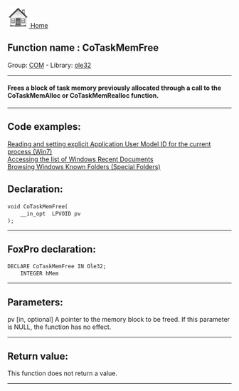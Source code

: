 [<img src="../../images/home.png"> Home ](https://github.com/VFPX/Win32API)  

## Function name : CoTaskMemFree
Group: [COM](../../functions_group.md#COM)  -  Library: [ole32](../../Libraries.md#ole32)  
***  


#### Frees a block of task memory previously allocated through a call to the CoTaskMemAlloc or CoTaskMemRealloc function.
***  


## Code examples:
[Reading and setting explicit Application User Model ID for the current process (Win7)](../../samples/sample_038.md)  
[Accessing the list of Windows Recent Documents](../../samples/sample_094.md)  
[Browsing Windows Known Folders (Special Folders)](../../samples/sample_576.md)  

## Declaration:
```foxpro  
void CoTaskMemFree(
	__in_opt  LPVOID pv
);  
```  
***  


## FoxPro declaration:
```foxpro  
DECLARE CoTaskMemFree IN Ole32;
	INTEGER hMem  
```  
***  


## Parameters:
pv [in, optional]
A pointer to the memory block to be freed. If this parameter is NULL, the function has no effect.  
***  


## Return value:
This function does not return a value.  
***  

